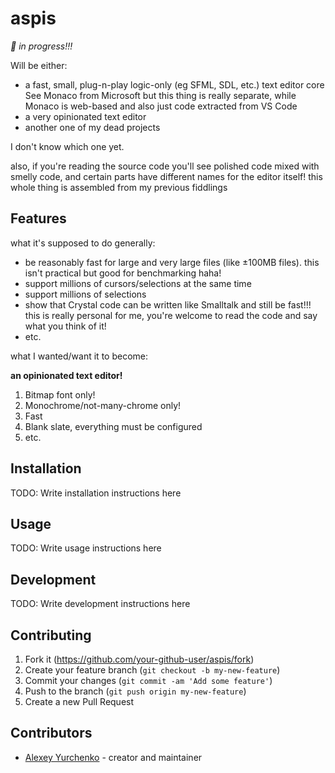 # aspis

*🚧 in progress!!!*

Will be either:

* a fast, small, plug-n-play logic-only (eg SFML, SDL, etc.) text editor core
  See Monaco from Microsoft but this thing is really separate, while Monaco
  is web-based and also just code extracted from VS Code
* a very opinionated text editor
* another one of my dead projects

I don't know which one yet.

also, if you're reading the source code you'll see polished code mixed with
smelly code, and certain parts have different names for the editor itself!
this whole thing is assembled from my previous fiddlings

## Features

what it's supposed to do generally:

* be reasonably fast for large and very large files (like ±100MB files). this isn't
  practical but good for benchmarking haha!
* support millions of cursors/selections at the same time
* support millions of selections
* show that Crystal code can be written like Smalltalk and still be fast!!! this
  is really personal for me, you're welcome to read the code and say what you think
  of it!
* etc.

what I wanted/want it to become:

**an opinionated text editor!**

1. Bitmap font only!
2. Monochrome/not-many-chrome only!
3. Fast
4. Blank slate, everything must be configured
5. etc.

## Installation

TODO: Write installation instructions here

## Usage

TODO: Write usage instructions here

## Development

TODO: Write development instructions here

## Contributing

1. Fork it (<https://github.com/your-github-user/aspis/fork>)
2. Create your feature branch (`git checkout -b my-new-feature`)
3. Commit your changes (`git commit -am 'Add some feature'`)
4. Push to the branch (`git push origin my-new-feature`)
5. Create a new Pull Request

## Contributors

- [Alexey Yurchenko](https://github.com/your-github-user) - creator and maintainer

